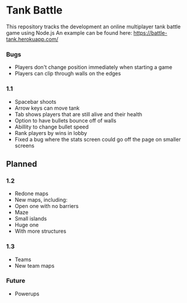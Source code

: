 # Tank Battle 
This repository tracks the development an online multiplayer tank battle game using Node.js
An example can be found here: https://battle-tank.herokuapp.com/

### Bugs
* Players don't change position immediately when starting a game
* Players can clip through walls on the edges

### 1.1
* Spacebar shoots
* Arrow keys can move tank
* Tab shows players that are still alive and their health
* Option to have bullets bounce off of walls
* Abillity to change bullet speed
* Rank players by wins in lobby 
* Fixed a bug where the stats screen could go off the page on smaller screens

## Planned

### 1.2
* Redone maps
* New maps, including:
* Open one with no barriers 
* Maze
* Small islands 
* Huge one
* With more structures

### 1.3
* Teams
* New team maps

### Future
* Powerups






